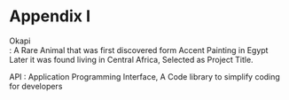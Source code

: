 # Appendix I

Okapi  
: A Rare Animal that was first discovered form Accent Painting in Egypt Later it was found living in Central Africa, Selected as Project Title.

API
: Application Programming Interface, A Code library to simplify coding for developers 
